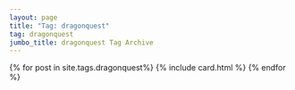 ```yaml
---
layout: page
title: "Tag: dragonquest"
tag: dragonquest
jumbo_title: dragonquest Tag Archive
---
```

<div class="row">
{% for post in site.tags.dragonquest%}
{% include card.html %}
{% endfor %}
</div>